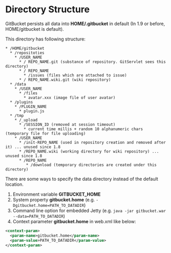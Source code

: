 # Directory Structure

GitBucket persists all data into __HOME/.gitbucket__ in default (In 1.9 or before, HOME/gitbucket is default).

This directory has following structure:

```
* /HOME/gitbucket
  * /repositoties
    * /USER_NAME
      * / REPO_NAME.git (substance of repository. GitServlet sees this directory)
      * / REPO_NAME
        * /issues (files which are attached to issue)
      * / REPO_NAME.wiki.git (wiki repository)
  * /data
    * /USER_NAME
      * /files
        * avatar.xxx (image file of user avatar)
  * /plugins
    * /PLUGIN_NAME
      * plugin.js
  * /tmp
    * /_upload
      * /SESSION_ID (removed at session timeout)
        * current time millis + random 10 alphanumeric chars (temporary file for file uploading)
    * /USER_NAME
      * /init-REPO_NAME (used in repository creation and removed after it) ... unused since 1.8
      * /REPO_NAME.wiki (working directory for wiki repository) ... unused since 1.8
      * /REPO_NAME
         * /download (temporary directories are created under this directory)
```

There are some ways to specify the data directory instead of the default location.

1. Environment variable __GITBUCKET_HOME__
2. System property __gitbucket.home__ (e.g. ```-Dgitbucket.home=PATH_TO_DATADIR```)
3. Command line option for embedded Jetty (e.g. ```java -jar gitbucket.war --data=PATH_TO_DATADIR```)
4. Context parameter __gitbucket.home__ in web.xml like below:
```xml
<context-param>
  <param-name>gitbucket.home</param-name>
  <param-value>PATH_TO_DATADIR</param-value>
</context-param>
```
